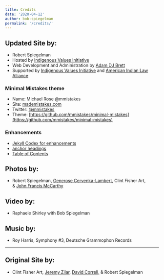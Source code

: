 ```yaml
---
title: Credits
date: '2020-04-12'
author: bob-spiegelman
permalink: '/credits/'
---
```

## Updated Site by:
  - Robert Spiegelman
  - Hosted by [Indigenous Values Initiative](https://indigenousvalues.org/)
  - Web Development and Administration by [Adam DJ Brett](https://wwww.adamdjbrett.com)
  - Supported by [Indigenous Values Initiative](https://indigenousvalues.org/) and [American Indian Law Alliance](https://aila.ngo)

### Minimal Mistakes theme
  - Name: Michael Rose @mmistakes
  - Site: [mademistakes.com](https://mademistakes.com/)
  - Twitter: [@mmistakes](https://twitter.com/mmistakes)
  - Theme: [https://github.com/mmistakes/minimal-mistakes](https://github.com/mmistakes/minimal-mistakes)

### Enhancements
  - [Jekyll Codex for enhancements](https://jekyllcodex.org)
  - [anchor headings](https://github.com/allejo/jekyll-anchor-headings/)
  - [Table of Contents](https://github.com/allejo/jekyll-toc)

## Photos by:  
  - Robert Spiegelman, [Generose Cervenka-Lambert](http://www.agbdesign.com), Clint Fisher Art,  
& [John Francis McCarthy](http://johnfrancismccarthy.com/the_artist.htm)  

## Video by:  
  - Raphaele Shirley with Bob Spiegelman  

## Music by:  
  - Roy Harris, Symphony #3, Deutsche Grammophon Records

***
## Original Site by:  
  - Clint Fisher Art, [Jeremy Zilar](http://silencematters.com), [David Correll,](http://www.davidcorrell.net/) & Robert Spiegelman
